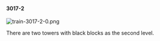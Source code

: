 #### 3017-2
![train-3017-2-0.png](https://github.com/lil-lab/nlvr/raw/master/nlvr/train/images/64/train-3017-2-0.png "train-3017-2-0.png")

There are two towers with black blocks as the second level.